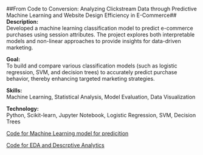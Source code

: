 ##From Code to Conversion: Analyzing Clickstream Data through Predictive Machine Learning and Website Design Efficiency in E-Commerce##
**Description:**  
Developed a machine learning classification model to predict e-commerce purchases using session attributes. The project explores both interpretable models and non-linear approaches to provide insights for data-driven marketing.

**Goal:**  
To build and compare various classification models (such as logistic regression, SVM, and decision trees) to accurately predict purchase behavior, thereby enhancing targeted marketing strategies.

**Skills:**  
Machine Learning, Statistical Analysis, Model Evaluation, Data Visualization

**Technology:**  
Python, Scikit-learn, Jupyter Notebook, Logistic Regression, SVM, Decision Trees
 
[ Code for Machine Learning model for predicition ](ecommerce-purchase-prediction/ML%20prdiction%20of%20purchase.ipynb)

[Code for EDA and  Descrptive Analytics](https://github.com/MukadasAK/Mukadas-Akhtar-Portfolio/blob/293d649b2fa1389425afad079cd35bfa3535d89b/ecommerce-purchase-prediction/Descriptive%20Analytics.ipynb)
